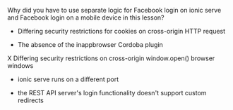 Why did you have to use separate logic for Facebook login on ionic serve and Facebook login on a mobile device in this lesson?

- Differing security restrictions for cookies on cross-origin HTTP request

- The absence of the inappbrowser Cordoba plugin

X Differing security restrictions on cross-origin window.open() browser windows

- ionic serve runs on a different port

- the REST API server's login functionality doesn't support custom redirects